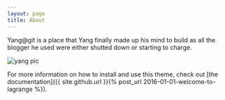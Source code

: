 ```yaml
---
layout: page
title: About
---
```

Yang@git is a place that Yang finally made up his mind to build as all the blogger he used were either shutted down or starting to charge.

![yang pic](https://github.com/youngsonger/youngsonger.github.io/blob/master/assets/img/yang1.jpg "Yang1")

For more information on how to install and use this theme, check out [the documentation]({{ site.github.url }}{% post_url 2016-01-01-welcome-to-lagrange %}).
